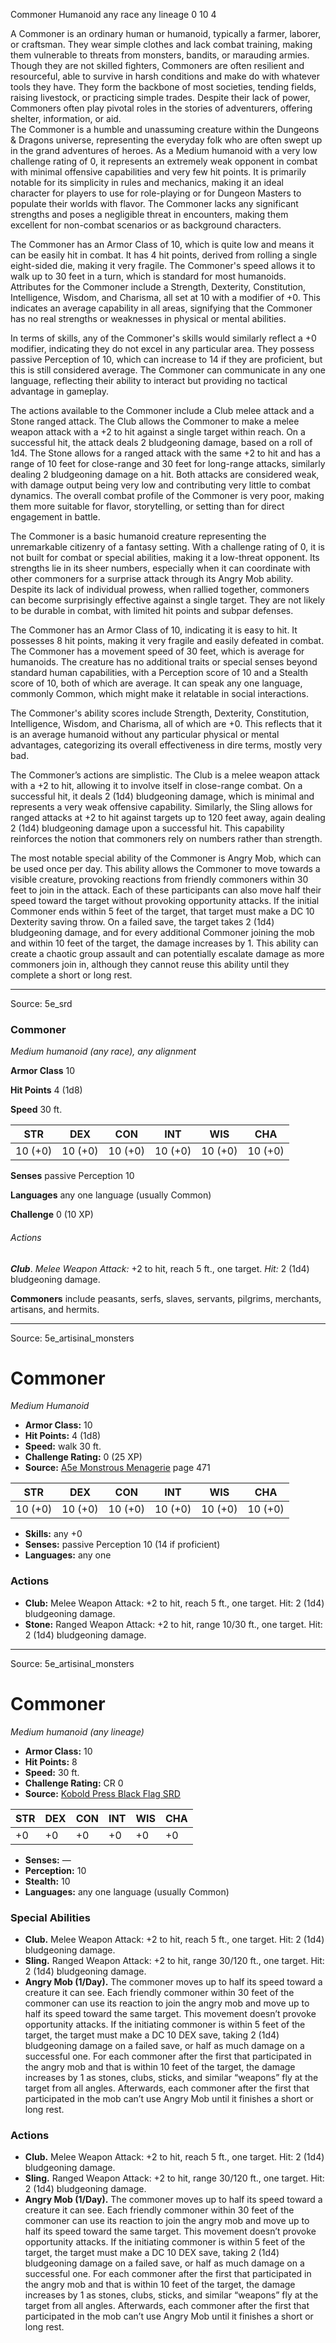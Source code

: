<MonsterName/>Commoner</MonsterName>
<CreatureType/>Humanoid</CreatureType>
<Subtype/>any race</Subtype>
<Subtype/>any lineage</Subtype>
<CR/>0</CR>
<AC/>10</AC>
<HP/>4</HP>
<summary>A Commoner is an ordinary human or humanoid, typically a farmer, laborer, or craftsman. They wear simple clothes and lack combat training, making them vulnerable to threats from monsters, bandits, or marauding armies. Though they are not skilled fighters, Commoners are often resilient and resourceful, able to survive in harsh conditions and make do with whatever tools they have. They form the backbone of most societies, tending fields, raising livestock, or practicing simple trades. Despite their lack of power, Commoners often play pivotal roles in the stories of adventurers, offering shelter, information, or aid.</summary>

<summary>The Commoner is a humble and unassuming creature within the Dungeons & Dragons universe, representing the everyday folk who are often swept up in the grand adventures of heroes. As a Medium humanoid with a very low challenge rating of 0, it represents an extremely weak opponent in combat with minimal offensive capabilities and very few hit points. It is primarily notable for its simplicity in rules and mechanics, making it an ideal character for players to use for role-playing or for Dungeon Masters to populate their worlds with flavor. The Commoner lacks any significant strengths and poses a negligible threat in encounters, making them excellent for non-combat scenarios or as background characters.</summary>

<detail>

The Commoner has an Armor Class of 10, which is quite low and means it can be easily hit in combat. It has 4 hit points, derived from rolling a single eight-sided die, making it very fragile. The Commoner's speed allows it to walk up to 30 feet in a turn, which is standard for most humanoids. Attributes for the Commoner include a Strength, Dexterity, Constitution, Intelligence, Wisdom, and Charisma, all set at 10 with a modifier of +0. This indicates an average capability in all areas, signifying that the Commoner has no real strengths or weaknesses in physical or mental abilities. 

In terms of skills, any of the Commoner's skills would similarly reflect a +0 modifier, indicating they do not excel in any particular area. They possess passive Perception of 10, which can increase to 14 if they are proficient, but this is still considered average. The Commoner can communicate in any one language, reflecting their ability to interact but providing no tactical advantage in gameplay.

The actions available to the Commoner include a Club melee attack and a Stone ranged attack. The Club allows the Commoner to make a melee weapon attack with a +2 to hit against a single target within reach. On a successful hit, the attack deals 2 bludgeoning damage, based on a roll of 1d4. The Stone allows for a ranged attack with the same +2 to hit and has a range of 10 feet for close-range and 30 feet for long-range attacks, similarly dealing 2 bludgeoning damage on a hit. Both attacks are considered weak, with damage output being very low and contributing very little to combat dynamics. The overall combat profile of the Commoner is very poor, making them more suitable for flavor, storytelling, or setting than for direct engagement in battle.

The Commoner is a basic humanoid creature representing the unremarkable citizenry of a fantasy setting. With a challenge rating of 0, it is not built for combat or special abilities, making it a low-threat opponent. Its strengths lie in its sheer numbers, especially when it can coordinate with other commoners for a surprise attack through its Angry Mob ability. Despite its lack of individual prowess, when rallied together, commoners can become surprisingly effective against a single target. They are not likely to be durable in combat, with limited hit points and subpar defenses.

The Commoner has an Armor Class of 10, indicating it is easy to hit. It possesses 8 hit points, making it very fragile and easily defeated in combat. The Commoner has a movement speed of 30 feet, which is average for humanoids. The creature has no additional traits or special senses beyond standard human capabilities, with a Perception score of 10 and a Stealth score of 10, both of which are average. It can speak any one language, commonly Common, which might make it relatable in social interactions.

The Commoner's ability scores include Strength, Dexterity, Constitution, Intelligence, Wisdom, and Charisma, all of which are +0. This reflects that it is an average humanoid without any particular physical or mental advantages, categorizing its overall effectiveness in dire terms, mostly very bad.

The Commoner’s actions are simplistic. The Club is a melee weapon attack with a +2 to hit, allowing it to involve itself in close-range combat. On a successful hit, it deals 2 (1d4) bludgeoning damage, which is minimal and represents a very weak offensive capability. Similarly, the Sling allows for ranged attacks at +2 to hit against targets up to 120 feet away, again dealing 2 (1d4) bludgeoning damage upon a successful hit. This capability reinforces the notion that commoners rely on numbers rather than strength.

The most notable special ability of the Commoner is Angry Mob, which can be used once per day. This ability allows the Commoner to move towards a visible creature, provoking reactions from friendly commoners within 30 feet to join in the attack. Each of these participants can also move half their speed toward the target without provoking opportunity attacks. If the initial Commoner ends within 5 feet of the target, that target must make a DC 10 Dexterity saving throw. On a failed save, the target takes 2 (1d4) bludgeoning damage, and for every additional Commoner joining the mob and within 10 feet of the target, the damage increases by 1. This ability can create a chaotic group assault and can potentially escalate damage as more commoners join in, although they cannot reuse this ability until they complete a short or long rest.</detail>



---

Source: 5e_srd

### Commoner

*Medium humanoid (any race), any alignment*

**Armor Class** 10

**Hit Points** 4 (1d8)

**Speed** 30 ft.

| STR     | DEX     | CON     | INT     | WIS     | CHA     |
|---------|---------|---------|---------|---------|---------|
| 10 (+0) | 10 (+0) | 10 (+0) | 10 (+0) | 10 (+0) | 10 (+0) |

**Senses** passive Perception 10

**Languages** any one language (usually Common)

**Challenge** 0 (10 XP)

###### Actions

***Club***. *Melee Weapon Attack:* +2 to hit, reach 5 ft., one target. *Hit:* 2 (1d4) bludgeoning damage.

**Commoners** include peasants, serfs, slaves, servants, pilgrims, merchants, artisans, and hermits.



---

Source: 5e_artisinal_monsters

# Commoner

*Medium* *Humanoid*

- **Armor Class:** 10
- **Hit Points:** 4 (1d8)
- **Speed:** walk 30 ft.
- **Challenge Rating:** 0 (25 XP)
- **Source:** [A5e Monstrous Menagerie](https://enpublishingrpg.com/products/level-up-monstrous-menagerie-a5e) page 471

| STR | DEX | CON | INT | WIS | CHA |
| --- | --- | --- | --- | --- | --- |
| 10 (+0) | 10 (+0) | 10 (+0) | 10 (+0) | 10 (+0) | 10 (+0) |

- **Skills:** any +0
- **Senses:** passive Perception 10 (14 if proficient)
- **Languages:** any one

### Actions

- **Club:** Melee Weapon Attack: +2 to hit, reach 5 ft., one target. Hit: 2 (1d4) bludgeoning damage.
- **Stone:** Ranged Weapon Attack: +2 to hit, range 10/30 ft., one target. Hit: 2 (1d4) bludgeoning damage.






---

Source: 5e_artisinal_monsters

# Commoner

*Medium humanoid (any lineage)*

- **Armor Class:** 10
- **Hit Points:** 8
- **Speed:** 30 ft.
- **Challenge Rating:** CR 0
- **Source:** [Kobold Press Black Flag SRD](https://koboldpress.com/black-flag-roleplaying/)

| STR | DEX | CON | INT | WIS | CHA |
| --- | --- | --- | --- | --- | --- |
| +0 | +0 | +0 | +0 | +0 | +0 |

- **Senses:** —
- **Perception:** 10
- **Stealth:** 10
- **Languages:** any one language (usually Common)

### Special Abilities

- **Club.** Melee Weapon Attack: +2 to hit, reach 5 ft., one target. Hit: 2 (1d4) bludgeoning damage.
- **Sling.** Ranged Weapon Attack: +2 to hit, range 30/120 ft., one target. Hit: 2 (1d4) bludgeoning damage.
- **Angry Mob (1/Day).** The commoner moves up to half its speed toward a creature it can see. Each friendly commoner within 30 feet of the commoner can use its reaction to join the angry mob and move up to half its speed toward the same target. This movement doesn’t provoke opportunity attacks. If the initiating commoner is within 5 feet of the target, the target must make a DC 10 DEX save, taking 2 (1d4) bludgeoning damage on a failed save, or half as much damage on a successful one. For each commoner after the first that participated in the angry mob and that is within 10 feet of the target, the damage increases by 1 as stones, clubs, sticks, and similar “weapons” fly at the target from all angles. Afterwards, each commoner after the first that participated in the mob can’t use Angry Mob until it finishes a short or long rest.

### Actions

- **Club.** Melee Weapon Attack: +2 to hit, reach 5 ft., one target. Hit: 2 (1d4) bludgeoning damage.
- **Sling.** Ranged Weapon Attack: +2 to hit, range 30/120 ft., one target. Hit: 2 (1d4) bludgeoning damage.
- **Angry Mob (1/Day).** The commoner moves up to half its speed toward a creature it can see. Each friendly commoner within 30 feet of the commoner can use its reaction to join the angry mob and move up to half its speed toward the same target. This movement doesn’t provoke opportunity attacks. If the initiating commoner is within 5 feet of the target, the target must make a DC 10 DEX save, taking 2 (1d4) bludgeoning damage on a failed save, or half as much damage on a successful one. For each commoner after the first that participated in the angry mob and that is within 10 feet of the target, the damage increases by 1 as stones, clubs, sticks, and similar “weapons” fly at the target from all angles. Afterwards, each commoner after the first that participated in the mob can’t use Angry Mob until it finishes a short or long rest.



